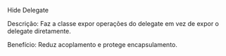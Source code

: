 Hide Delegate

Descrição: Faz a classe expor operações do delegate em vez de expor o delegate diretamente.

Benefício: Reduz acoplamento e protege encapsulamento.
